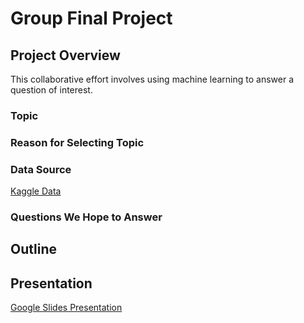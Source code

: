 # Group Final Project

## Project Overview
This collaborative effort involves using machine learning to answer a question of interest. 

### Topic

### Reason for Selecting Topic

### Data Source
[Kaggle Data](https://www.kaggle.com/vatsalmavani/music-recommendation-system-using-spotify-dataset/data)
### Questions We Hope to Answer

## Outline


## Presentation
[Google Slides Presentation](https://docs.google.com/presentation/d/1Zdr2dapoO0zbbEyedpY4m-J9n3LRmr9VZOUt79l3u-4/edit?usp=sharing)